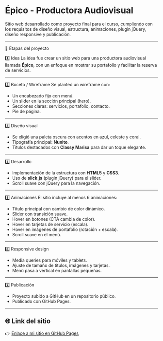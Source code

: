 # Épico - Productora Audiovisual

Sitio web desarrollado como proyecto final para el curso, cumpliendo con los requisitos de diseño visual, estructura, animaciones, plugin jQuery, diseño responsive y publicación.

---

 🚀 Etapas del proyecto

 1️⃣ Idea
La idea fue crear un sitio web para una productora audiovisual llamada **Épico**, con un enfoque en mostrar su portafolio y facilitar la reserva de servicios.

---

 2️⃣ Boceto / Wireframe
Se planteó un wireframe con:
- Un encabezado fijo con menú.
- Un slider en la sección principal (hero).
- Secciones claras: servicios, portafolio, contacto.
- Pie de página.

---

 3️⃣ Diseño visual
- Se eligió una paleta oscura con acentos en azul, celeste y coral.
- Tipografía principal: **Nunito**.
- Títulos destacados con **Classy Marisa** para dar un toque elegante.

---

 4️⃣ Desarrollo
- Implementación de la estructura con **HTML5** y **CSS3**.
- Uso de **slick.js** (plugin jQuery) para el slider.
- Scroll suave con jQuery para la navegación.

---

 5️⃣ Animaciones
El sitio incluye al menos 6 animaciones:
- Título principal con cambio de color dinámico.
- Slider con transición suave.
- Hover en botones (CTA cambia de color).
- Hover en tarjetas de servicio (escala).
- Hover en imágenes de portafolio (rotación + escala).
- Scroll suave en el menú.

---

 6️⃣ Responsive design
- Media queries para móviles y tablets.
- Ajuste de tamaño de títulos, imágenes y tarjetas.
- Menú pasa a vertical en pantallas pequeñas.

---

 7️⃣ Publicación
- Proyecto subido a GitHub en un repositorio público.
- Publicado con GitHub Pages.

---

## 🌐 Link del sitio
👉 [Enlace a mi sitio en GitHub Pages](https://TU-USUARIO.github.io/TU-REPO/)

